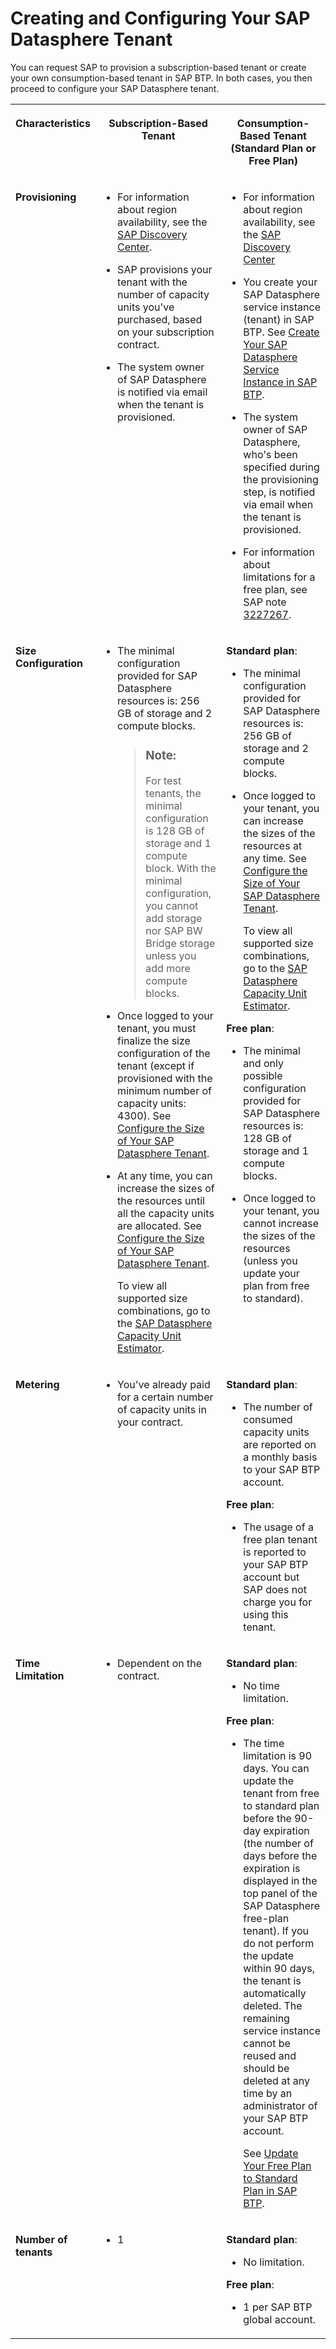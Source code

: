 <!-- loio2f80b57359254b5cbb4faac794ade90c -->

# Creating and Configuring Your SAP Datasphere Tenant

You can request SAP to provision a subscription-based tenant or create your own consumption-based tenant in SAP BTP. In both cases, you then proceed to configure your SAP Datasphere tenant.


<table>
<tr>
<th valign="top">

Characteristics



</th>
<th valign="top">

Subscription-Based Tenant



</th>
<th valign="top">

Consumption-Based Tenant \(Standard Plan or Free Plan\)



</th>
</tr>
<tr>
<td valign="top">

 **Provisioning** 



</td>
<td valign="top">

-   For information about region availability, see the [SAP Discovery Center](https://discovery-center.cloud.sap/serviceCatalog/sap-data-warehouse-cloud).

-   SAP provisions your tenant with the number of capacity units you've purchased, based on your subscription contract.

-   The system owner of SAP Datasphere is notified via email when the tenant is provisioned.




</td>
<td valign="top">

-   For information about region availability, see the [SAP Discovery Center](https://discovery-center.cloud.sap/serviceCatalog/sap-data-warehouse-cloud)

-   You create your SAP Datasphere service instance \(tenant\) in SAP BTP. See [Create Your SAP Datasphere Service Instance in SAP BTP](create-your-sap-datasphere-service-instance-in-sap-btp-54288aa.md).

-   The system owner of SAP Datasphere, who's been specified during the provisioning step, is notified via email when the tenant is provisioned.

-   For information about limitations for a free plan, see SAP note [3227267](https://launchpad.support.sap.com/#/notes/3227267).




</td>
</tr>
<tr>
<td valign="top">

 **Size Configuration** 



</td>
<td valign="top">

-   The minimal configuration provided for SAP Datasphere resources is: 256 GB of storage and 2 compute blocks.

    > ### Note:  
    > For test tenants, the minimal configuration is 128 GB of storage and 1 compute block. With the minimal configuration, you cannot add storage nor SAP BW Bridge storage unless you add more compute blocks.

-   Once logged to your tenant, you must finalize the size configuration of the tenant \(except if provisioned with the minimum number of capacity units: 4300\). See [Configure the Size of Your SAP Datasphere Tenant](configure-the-size-of-your-sap-datasphere-tenant-33f8ef4.md).

-   At any time, you can increase the sizes of the resources until all the capacity units are allocated. See [Configure the Size of Your SAP Datasphere Tenant](configure-the-size-of-your-sap-datasphere-tenant-33f8ef4.md).

    To view all supported size combinations, go to the [SAP Datasphere Capacity Unit Estimator](https://datasphere-estimator-sac-saceu10.cfapps.eu10.hana.ondemand.com/).




</td>
<td valign="top">

**Standard plan**:

-   The minimal configuration provided for SAP Datasphere resources is: 256 GB of storage and 2 compute blocks.

-   Once logged to your tenant, you can increase the sizes of the resources at any time. See [Configure the Size of Your SAP Datasphere Tenant](configure-the-size-of-your-sap-datasphere-tenant-33f8ef4.md).

    To view all supported size combinations, go to the [SAP Datasphere Capacity Unit Estimator](https://datasphere-estimator-sac-saceu10.cfapps.eu10.hana.ondemand.com/).


**Free plan**:

-   The minimal and only possible configuration provided for SAP Datasphere resources is: 128 GB of storage and 1 compute blocks.

-   Once logged to your tenant, you cannot increase the sizes of the resources \(unless you update your plan from free to standard\).




</td>
</tr>
<tr>
<td valign="top">

 **Metering** 



</td>
<td valign="top">

-   You've already paid for a certain number of capacity units in your contract.




</td>
<td valign="top">

**Standard plan**:

-   The number of consumed capacity units are reported on a monthly basis to your SAP BTP account.


**Free plan**:

-   The usage of a free plan tenant is reported to your SAP BTP account but SAP does not charge you for using this tenant.




</td>
</tr>
<tr>
<td valign="top">

 **Time Limitation** 



</td>
<td valign="top">

-   Dependent on the contract.




</td>
<td valign="top">

**Standard plan**:

-   No time limitation.


**Free plan**:

-   The time limitation is 90 days. You can update the tenant from free to standard plan before the 90-day expiration \(the number of days before the expiration is displayed in the top panel of the SAP Datasphere free-plan tenant\). If you do not perform the update within 90 days, the tenant is automatically deleted. The remaining service instance cannot be reused and should be deleted at any time by an administrator of your SAP BTP account.

    See [Update Your Free Plan to Standard Plan in SAP BTP](update-your-free-plan-to-standard-plan-in-sap-btp-f173be2.md).




</td>
</tr>
<tr>
<td valign="top">

 **Number of tenants** 



</td>
<td valign="top">

-   1




</td>
<td valign="top">

**Standard plan**:

-   No limitation.


**Free plan**:

-   1 per SAP BTP global account.




</td>
</tr>
</table>

